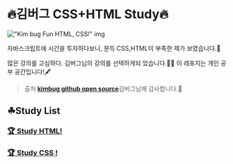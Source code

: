 # 🔥김버그 CSS+HTML Study🔥

!["Kim bug Fun HTML, CSS!" img](https://grm-project-template-bucket.s3.ap-northeast-2.amazonaws.com/lecture/lec_abnek_1589965849144/coverImage.jpg?_=1590480955473)

자바스크립트에 시간을 투자하다보니, 문득 CSS,HTML이 부족한 제가 보였습니다.🤨

많은 강의를 고심하다. 김버그님의 강의를 선택하게되 었습니다.🙏🏻
이 레포지는 개인 공부 공간입니다!🖋

> 출처 [**kimbug github open source**](https://github.com/rohjs)김버그님께 감사합니다.🙌

## ☘Study List

### [ 🏆 Study HTML! ](https://github.com/Y00NMIN/Kimbug-CSS-HTML/blob/main/HTML.md)

### [ 🏆 Study CSS ! ](https://github.com/Y00NMIN/Kimbug-CSS-HTML/blob/main/CSS.md)

